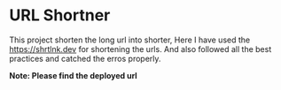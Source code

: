 <h1>URL Shortner</h1>
<p>This project shorten the long url into shorter, Here I have used the <a href="https://shrtlnk.dev">https://shrtlnk.dev</a> for shortening the urls. And also followed all the best practices and catched the erros properly.

<p><b>Note: Please find the deployed url</b></p>

